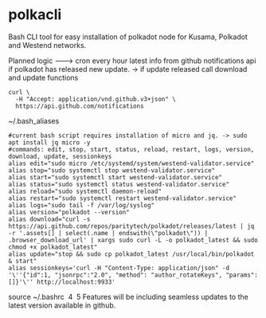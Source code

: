 # polkacli
Bash CLI tool for easy installation of polkadot node for Kusama, Polkadot and Westend networks.

Planned logic --->
cron every hour latest info from github notifications api if polkadot has released new update. -> if update released call download and update functions
```
curl \
  -H "Accept: application/vnd.github.v3+json" \
  https://api.github.com/notifications
```

~/.bash_aliases
```
#current bash script requires installation of micro and jq. -> sudo apt install jq micro -y
#commands: edit, stop, start, status, reload, restart, logs, version, download, update, sessionkeys
alias edit="sudo micro /etc/systemd/system/westend-validator.service"
alias stop="sudo systemctl stop westend-validator.service"
alias start="sudo systemctl start westend-validator.service"
alias status="sudo systemctl status westend-validator.service"
alias reload="sudo systemctl daemon-reload"
alias restart="sudo systemctl restart westend-validator.service"
alias logs="sudo tail -f /var/log/syslog"
alias version="polkadot --version"
alias download="curl -s https://api.github.com/repos/paritytech/polkadot/releases/latest | jq -r '.assets[] | select(.name | endswith(\"polkadot\")) | .browser_download_url' | xargs sudo curl -L -o polkadot_latest && sudo chmod +x polkadot_latest"
alias update="stop && sudo cp polkadot_latest /usr/local/bin/polkadot & start"
alias sessionkeys='curl -H "Content-Type: application/json" -d '\''{"id":1, "jsonrpc":"2.0", "method": "author_rotateKeys", "params":[]}'\'' http://localhost:9933'
```
source ~/.bashrc
​
4
​
5
Features will be including seamless updates to the latest version available in github. 
